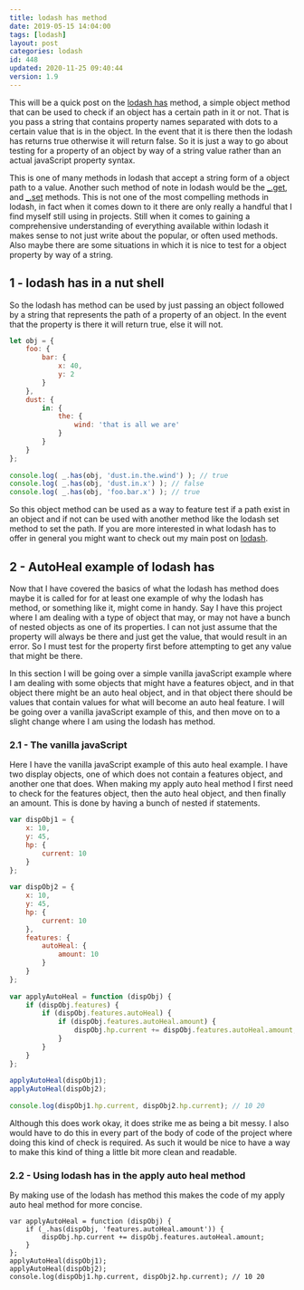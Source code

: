 ```yaml
---
title: lodash has method
date: 2019-05-15 14:04:00
tags: [lodash]
layout: post
categories: lodash
id: 448
updated: 2020-11-25 09:40:44
version: 1.9
---
```


This will be a quick post on the [lodash has](https://lodash.com/docs/4.17.11#has) method, a simple object method that can be used to check if an object has a certain path in it or not. That is you pass a string that contains property names separated with dots to a certain value that is in the object. In the event that it is there then the lodash has returns true otherwise it will return false. So it is just a way to go about testing for a property of an object by way of a string value rather than an actual javaScript property syntax.

This is one of many methods in lodash that accept a string form of a object path to a value. Another such method of note in lodash would be the [\_.get](/2018/09/24/lodash_get/), and [\_.set](/2018/12/04/lodash_set/) methods. This is not one of the most compelling methods in lodash, in fact when it comes down to it there are only really a handful that I find myself still  using in projects. Still when it comes to gaining a comprehensive understanding of everything available within lodash it makes sense to not just write about the popular, or often used methods. Also maybe there are some situations in which it is nice to test for a object property by way of a string.

<!-- more -->

## 1 - lodash has in a nut shell

So the lodash has method can be used by just passing an object followed by a string that represents the path of a property of an object. In the event that the property is there it will return true, else it will not.

```js
let obj = {
    foo: {
        bar: {
            x: 40,
            y: 2
        }
    },
    dust: {
        in: {
            the: {
                wind: 'that is all we are'
            }
        }
    }
};
 
console.log( _.has(obj, 'dust.in.the.wind') ); // true
console.log( _.has(obj, 'dust.in.x') ); // false
console.log( _.has(obj, 'foo.bar.x') ); // true
```

So this object method can be used as a way to feature test if a path exist in an object and if not can be used with another method like the lodash set method to set the path. If you are more interested in what lodash has to offer in general you might want to check out my main post on [lodash](/2019/02/15/lodash/).

## 2 - AutoHeal example of lodash has

Now that I have covered the basics of what the lodash has method does maybe it is called for for at least one example of why the lodash has method, or something like it, might come in handy. Say I have this project where I am dealing with a type of object that may, or may not have a bunch of nested objects as one of its properties. I can not just assume that the property will always be there and just get the value, that would result in an error. So I must test for the property first before attempting to get any value that might be there.

In this section I will be going over a simple vanilla javaScript example where I am dealing with some objects that might have a features object, and in that object there might be an auto heal object, and in that object there should be values that contain values for what will become an auto heal feature. I will be going over a vanilla javaScript example of this, and then move on to a slight change where I am using the lodash has method.

### 2.1 - The vanilla javaScript

Here I have the vanilla javaScript example of this auto heal example. I have two display objects, one of which does not contain a features object, and another one that does. When making my apply auto heal method I first need to check for the features object, then the auto heal object, and then finally an amount. This is done by having a bunch of nested if statements.

```js
var dispObj1 = {
    x: 10,
    y: 45,
    hp: {
        current: 10
    }
};
 
var dispObj2 = {
    x: 10,
    y: 45,
    hp: {
        current: 10
    },
    features: {
        autoHeal: {
            amount: 10
        }
    }
};
 
var applyAutoHeal = function (dispObj) {
    if (dispObj.features) {
        if (dispObj.features.autoHeal) {
            if (dispObj.features.autoHeal.amount) {
                dispObj.hp.current += dispObj.features.autoHeal.amount;
            }
        }
    }
};
 
applyAutoHeal(dispObj1);
applyAutoHeal(dispObj2);
 
console.log(dispObj1.hp.current, dispObj2.hp.current); // 10 20
```

Although this does work okay, it does strike me as being a bit messy. I also would have to do this in every part of the body of code of the project where doing this kind of check is required. As such it would be nice to have a way to make this kind of thing a little bit more clean and readable.

### 2.2 - Using lodash has in the apply auto heal method

By making use of the lodash has method this makes the code of my apply auto heal method for more concise.

```
var applyAutoHeal = function (dispObj) {
    if (_.has(dispObj, 'features.autoHeal.amount')) {
        dispObj.hp.current += dispObj.features.autoHeal.amount;
    }
};
applyAutoHeal(dispObj1);
applyAutoHeal(dispObj2);
console.log(dispObj1.hp.current, dispObj2.hp.current); // 10 20
```